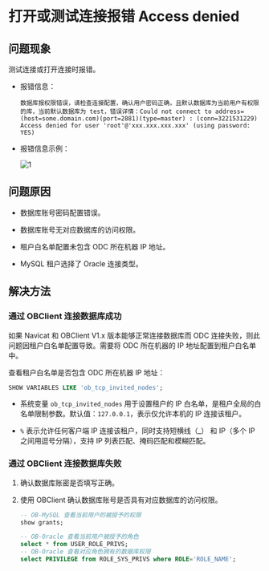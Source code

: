 打开或测试连接报错 Access denied 
============================================

问题现象 
---------------------

测试连接或打开连接时报错。

* 报错信息：

  ```shell
  数据库报权限错误，请检查连接配置，确认用户密码正确，且默认数据库为当前用户有权限的库，当前默认数据库为 test，错误详情：Could not connect to address=(host=some.domain.com)(port=2881)(type=master) : (conn=3221531229) Access denied for user 'root'@'xxx.xxx.xxx.xxx' (using password: YES)
  ```

* 报错信息示例：

  ![1](https://obbusiness-private.oss-cn-shanghai.aliyuncs.com/doc/img/odc/KB/3.common-troubleshooting/2.database-connection/1.open-or-test-connection-error-access-denied/1.png)


问题原因 
-------------------------

* 数据库账号密码配置错误。

* 数据库账号无对应数据库的访问权限。

* 租户白名单配置未包含 ODC 所在机器 IP 地址。

* MySQL 租户选择了 Oracle 连接类型。

解决方法
---------------------

### 通过 OBClient 连接数据库成功

如果 Navicat 和 OBClient V1.x 版本能够正常连接数据库而 ODC 连接失败，则此问题因租户白名单配置导致。需要将 ODC 所在机器的 IP 地址配置到租户白名单中。

查看租户白名单是否包含 ODC 所在机器 IP 地址：

```sql
SHOW VARIABLES LIKE 'ob_tcp_invited_nodes';
```

* 系统变量 `ob_tcp_invited_nodes` 用于设置租户的 IP 白名单，是租户全局的白名单限制参数。默认值：`127.0.0.1`，表示仅允许本机的 IP 连接该租户。

* `%` 表示允许任何客户端 IP 连接该租户，同时支持短横线（_） 和 IP（多个 IP 之间用逗号分隔），支持 IP 列表匹配、掩码匹配和模糊匹配。

### 通过 OBClient 连接数据库失败

1. 确认数据库账密是否填写正确。

2. 使用 OBClient 确认数据库账号是否具有对应数据库的访问权限。

   ```sql
   -- OB-MySQL 查看当前用户的被授予的权限
   show grants;
   
   -- OB-Oracle 查看当前用户被授予的角色
   select * from USER_ROLE_PRIVS;
   -- OB-Oracle 查看对应角色拥有的数据库权限
   select PRIVILEGE from ROLE_SYS_PRIVS where ROLE='ROLE_NAME';
   ```